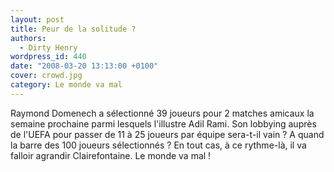 ```yaml
---
layout: post
title: Peur de la solitude ?
authors:
  - Dirty Henry
wordpress_id: 440
date: "2008-03-20 13:13:00 +0100"
cover: crowd.jpg
category: Le monde va mal
---
```


Raymond Domenech a sélectionné 39 joueurs pour 2 matches amicaux la semaine
prochaine parmi lesquels l'illustre Adil Rami. Son lobbying auprès de l'UEFA
pour passer de 11 à 25 joueurs par équipe sera-t-il vain ? A quand la barre des
100 joueurs sélectionnés ? En tout cas, à ce rythme-là, il va falloir agrandir
Clairefontaine. Le monde va mal !
